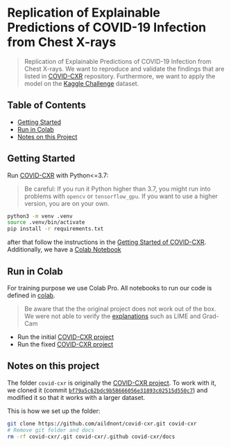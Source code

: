 # Replication of Explainable Predictions of COVID-19 Infection from Chest X-rays

> Replication of Explainable Predictions of COVID-19 Infection from Chest X-rays. We want to reproduce and validate the findings that are listed in [COVID-CXR](https://github.com/aildnont/covid-cxr) repository. Furthermore, we want to apply the model on the [Kaggle Challenge](https://www.kaggle.com/c/siim-covid19-detection) dataset.

## Table of Contents

- [Getting Started](#getting-started)
- [Run in Colab](#run-in-colab)
- [Notes on this Project](#notes-on-this-project)

## Getting Started

Run [COVID-CXR](./covid-cxr) with Python<=3.7:

> Be careful: If you run it Python higher than 3.7, you might run into problems with `opencv` or `tensorflow_gpu`. If you want to use a higher version, you are on your own.

```sh
python3 -m venv .venv
source .venv/bin/activate
pip install -r requirements.txt
```
after that follow the instructions in the [Getting Started of COVID-CXR](https://github.com/aildnont/covid-cxr#getting-started). Additionally, we have a [Colab Notebook](https://github.com/stefanDeveloper/explainable-prediction_covid19/blob/main/colab/covid-cxr.ipynb)

## Run in Colab

For training purpose we use Colab Pro. All notebooks to run our code is defined in [colab](./colab). 
> Be aware that the the original project does not work out of the box. We were not able to verify the [explanations](https://github.com/aildnont/covid-cxr#explanations) such as LIME and Grad-Cam

- Run the initial [COVID-CXR project](./config/covid-cxr.ipynb)
- Run the fixed [COVID-CXR project](./config/covid-cxr.ipynb)

## Notes on this project

The folder `covid-cxr` is originally the [COVID-CXR project](https://github.com/aildnont/covid-cxr.git).
To work with it, we cloned it (commit [`bf79a5c62bdc9b58666056e31893c02515d550c7`](https://github.com/aildnont/covid-cxr/commit/bf79a5c62bdc9b58666056e31893c02515d550c7)) and modified it so that it works with a larger dataset.

This is how we set up the folder:

```sh
git clone https://github.com/aildnont/covid-cxr.git covid-cxr
# Remove git folder and docs
rm -rf covid-cxr/.git covid-cxr/.github covid-cxr/docs
```
